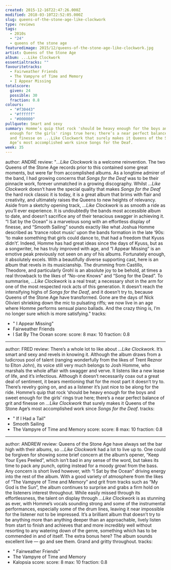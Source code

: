```yaml
---
created: 2015-12-16T22:47:26.000Z
modified: 2018-03-10T22:52:05.000Z
slug: queens-of-the-stone-age-like-clockwork
type: reviews
tags:
  - 2010s
  - "24"
  - queens of the stone age
featuredimage: 2015/12/queens-of-the-stone-age-like-clockwork.jpg
artist: Queens of the Stone Age
album: ...Like Clockwork
essentialtracks: ""
favouritetracks:
  - Fairweather Friends
  - The Vampyre of Time and Memory
  - I Appear Missing
totalscore:
  given: 24
  possible: 30
  fraction: 0.8
colours:
  - "#f30443"
  - "#ffffff"
  - "#000000"
pullquote: Smart and sexy
summary: Homme’s quip that rock 'should be heavy enough for the boys and sweet
  enough for the girls' rings true here; there’s a near perfect balance of grit
  and finesse on ...Like Clockwork that surely makes it Queens of the Stone
  Age’s most accomplished work since Songs for the Deaf.
week: 35
---
```

author: ANDRÉ
review: "*…Like Clockwork* is a welcome reinvention. The two Queens of the Stone
  Age records prior to this contained some great moments, but were far from
  accomplished albums. As a longtime admirer of the band, I had growing concerns
  that *Songs for the Deaf* was to be their pinnacle work, forever unmatched in
  a growing discography. Whilst *…Like Clockwork* doesn’t have the special
  quality that makes *Songs for the Deaf* the hard rock classic it is today, it
  is a great album that brims with flair and creativity, and ultimately raises
  the Queens to new heights of relevancy. Aside from a sketchy opening track,
  *…Like Clockwork* is as smooth a ride as you’ll ever experience. It is
  undoubtedly the bands most accessible album to date, and doesn’t sacrifice any
  of their tenacious swagger in achieving it. “I Sat by the Ocean” is a
  marvelous song with an effortless display of finesse, and “Smooth Sailing”
  sounds exactly like what Joshua Homme described as ‘trance robot music’ upon
  the bands formation in the late ‘90s: ‘to make something that girls could
  dance to, that had a freedom that Kyuss didn’t’. Indeed, Homme has had great
  ideas since the days of Kyuss, but as a songwriter, he has truly improved with
  age, and “I Appear Missing” is an emotive peak previously not seen on any of
  his albums. Fortunately enough, it absolutely excels. With a beautifully
  diverse supporting cast, here is an album that revels in its musicianship. The
  drumming from Castillo, Theodore, and particularly Grohl is an absolute joy to
  be behold, at times a real throwback to the likes of “No-one Knows” and “Song
  for the Dead”. To summarise, *…Like Clockwork* is a real treat; a necessary
  shot in the arm for one of the most respected rock acts of this generation. It
  doesn’t reach the intensifying highs of *Songs for the Deaf*, and it doesn’t
  try to, because Queens of the Stone Age have transformed. Gone are the days of
  Nick Olivieri shrieking down the mic to pulsating riffs; we now live in an age
  where Homme performs sensual piano ballads. And the crazy thing is, I’m no
  longer sure which is more satisfying."
tracks:
  - " I Appear Missing"
  - ­­Fairweather Friends
  - ­­I Sat By The Ocean
score:
  score: 8
  max: 10
  fraction: 0.8
---
author: FRED
review: There’s a whole lot to like about *…Like Clockwork*. It’s smart and sexy
  and revels in knowing it. Although the album draws from a ludicrous pool of
  talent (ranging wonderfully from the likes of Trent Reznor to Elton John), its
  voice still very much belongs to Josh Homme, who marshals the whole affair
  with swagger and verve. It listens like a new lease of life, and it’s
  infectious. Although it doesn’t necessarily coax out a great deal of
  sentiment, it bears mentioning that for the most part it doesn’t try to.
  There’s revelry going on, and as a listener it’s just nice to be along for the
  ride. Homme’s quip that rock ‘should be heavy enough for the boys and sweet
  enough for the girls’ rings true here; there’s a near perfect balance of grit
  and finesse on *…Like Clockwork* that surely makes it Queens of the Stone
  Age’s most accomplished work since *Songs for the Deaf*.
tracks:
  - " If I Had a Tail"
  - ­­Smooth Sailing
  - ­­The Vampyre of Time and Memory
score:
  score: 8
  max: 10
  fraction: 0.8
---
author: ANDREW
review: Queens of the Stone Age have always set the bar high with their albums,
  so *…Like Clockwork* had a lot to live up to. One could be forgiven for
  showing some brief concern at the album’s opener, “Keep Your Eyes Peeled”,
  which isn’t bad in any sense of the word, but takes its time to pack any
  punch, opting instead for a moody growl from the bass. Any concern is short
  lived however, with “I Sat by the Ocean” driving energy into the rest of the
  album. With a good variety of atmosphere from the likes of “The Vampyre of
  Time and Memory” and grit from tracks such as “My God is the Sun”, the album
  continues to surprise and grabs a firm hold on the listeners interest
  throughout. While easily missed through its effortlessness, the talent on
  display through *…Like Clockwork* is as stunning as ever, with Homme’s vocals
  sounding strong and some of the instrumental performances, especially some of
  the drum lines, leaving it near impossible for the listener not to be
  impressed. It’s a brilliant album that doesn’t try to be anything more than
  anything deeper than an approachable, lively listen from start to finish and
  achieves that and more incredibly well without resorting to any watering down
  of the genre, something which has to be commended in and of itself. The extra
  bonus here? The album sounds excellent live — go and see them. Grand and
  gritty throughout.
tracks:
  - " Fairweather Friends"
  - ­­The Vampyre of Time and Memory
  - ­­Kalopsia
score:
  score: 8
  max: 10
  fraction: 0.8
